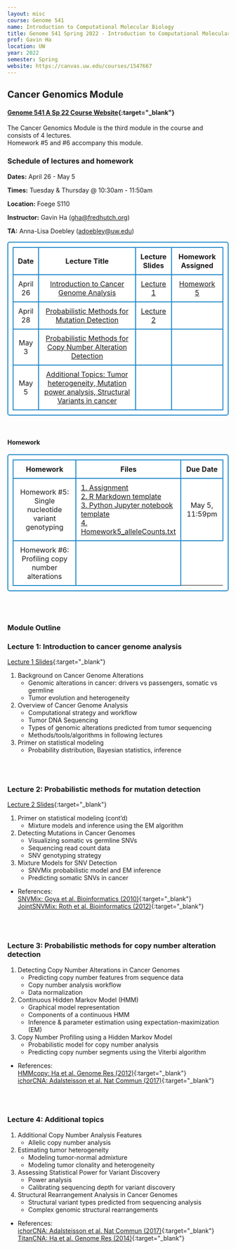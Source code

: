 ```yaml
---
layout: misc
course: Genome 541
name: Introduction to Computational Molecular Biology
title: Genome 541 Spring 2022 - Introduction to Computational Molecular Biology
prof: Gavin Ha
location: UW
year: 2022
semester: Spring
website: https://canvas.uw.edu/courses/1547667
---
```


## Cancer Genomics Module

#### [Genome 541 A Sp 22 Course Website](https://canvas.uw.edu/courses/1547667){:target="_blank"}

The Cancer Genomics Module is the third module in the course and consists of 4 lectures. <br>
Homework #5 and #6 accompany this module.


### Schedule of lectures and homework
**Dates:** April 26 - May 5

**Times:** Tuesday & Thursday @ 10:30am - 11:50am

**Location:** Foege S110

**Instructor:** Gavin Ha (gha@fredhutch.org)

**TA:** Anna-Lisa Doebley (adoebley@uw.edu)

<style>
      table, td, th { 
      padding: 10px; 
      border: 2px solid #1c87c9;
      border-radius: 5px;
      background-color: #ffffff;
      text-align: center;
      }
    </style>
<table>
	<tr>
		<th width="10%">Date</th>
		<th width="50%" style="text-align:center">Lecture Title</th>
		<th width="15" style="text-align:center">Lecture Slides</th>
		<th width="25%">Homework Assigned</th>
	</tr>
	<tr>
		<td>April 26</td>
		<td><a href="#lecture-1-introduction-to-cancer-genome-analysis">Introduction to Cancer Genome Analysis</a></td>
		<td><a href="./2022/GS541_CancerGenomics_Lecture1_classVersion.pdf" target="_blank">Lecture 1</a></td>
		<td><a href="#homework">Homework 5</a></td>
	</tr>
	<tr>
		<td>April 28</td>
		<td><a href="#lecture-2-probabilistic-methods-for-mutation-detection">Probabilistic Methods for Mutation Detection</a></td>
		<td><a href="./2022/GS541_CancerGenomics_Lecture2.pdf" target="_blank">Lecture 2</a></td>
		<td></td>
	</tr>
	<tr>
		<td>May 3</td>
		<td><a href="#lecture-3-probabilistic-methods-for-copy-number-alteration-detection">Probabilistic Methods for Copy Number Alteration Detection</a></td>
		<td><!-- a href="./2022/GS541_CancerGenomics_Lecture3.pdf" target="_blank">Lecture 3</a --></td>
		<td><!-- a href="#homework">Homework 6</a --></td>
	</tr>
	<tr>
		<td>May 5</td>
		<td><a href="#lecture-4-additional-topics">Additional Topics: Tumor heterogeneity, Mutation power analysis, Structural Variants in cancer</a></td>
		<td><!-- a href="./2022/GS541_CancerGenomics_Lecture4.pdf" target="_blank">Lecture 4</a --></td>
		<td></td>
	</tr>
</table>

<br>

#### Homework
<table>
	<tr>
		<th width="30%">Homework</th>
		<th width="50%">Files</th>
		<th width="20%">Due Date</th>
	</tr>
	<tr>
		<td>Homework #5:<br>Single nucleotide variant genotyping</td>
		<td style="text-align:left"><a href="./2022/Homework5/Homework5_SNVGenotyping_Assignment.pdf" target="_blank">1. Assignment</a><br>
			<a href="./2022/Homework5/Homework5_SNVGenotyping_R-template.Rmd" target="_blank">2. R Markdown template</a><br>
			<a href="./2022/Homework5/Homework5_SNVGenotyping_python-template.ipynb" target="_blank">3. Python Jupyter notebook template</a><br>
			<a href="./2022/Homework5/Homework5_alleleCounts.txt" target="_blank">4. Homework5_alleleCounts.txt</a></td>
		<td>May 5, 11:59pm</td>
	</tr>
	<tr>
		<td>Homework #6:<br>Profiling copy number alterations</td>
		<td style="text-align:left">
			<!-- <a href="./2022/Homework6/Homework6_HMM_CNA_Assignment.pdf" target="_blank">1. Assignment</a><br>
			<a href="./2022/Homework6/Homework6_HMM_CNA_R-template.Rmd" target="_blank">2. R Markdown template</a><br>
			<a href="./2022/Homework6/Homework6_HMM_CNA_python-template.ipynb" target="_blank">3. Python Jupyter notebook template</a><br>
			<a href="./2022/Homework6/Homework6_log2ratios_chr1.txt" target="_blank">4. Homework6_log2ratios_chr1.txt</a> -->
		</td>
		<!-- <td>May 12, 11:59pm</td> -->
	</tr>
</table>

<br><br>

### Module Outline

### Lecture 1: Introduction to cancer genome analysis
[Lecture 1 Slides](./2022/GS541_CancerGenomics_Lecture1_classVersion.pdf){:target="_blank"}

1. Background on Cancer Genome Alterations
	- Genomic alterations in cancer: drivers vs passengers, somatic vs germline
	- Tumor evolution and heterogeneity
2. Overview of Cancer Genome Analysis
	- Computational strategy and workflow
	- Tumor DNA Sequencing 
	- Types of genomic alterations predicted from tumor sequencing
	- Methods/tools/algorithms in following lectures
3. Primer on statistical modeling  
	- Probability distribution, Bayesian statistics, inference


<br><br>
### Lecture 2: Probabilistic methods for mutation detection
[Lecture 2 Slides](./2022/GS541_CancerGenomics_Lecture2.pdf){:target="_blank"}

1. Primer on statistical modeling (cont’d)
	- Mixture models and inference using the EM algorithm
2. Detecting Mutations in Cancer Genomes
	- Visualizing somatic vs germline SNVs
	- Sequencing read count data
	- SNV genotyping strategy
3. Mixture Models for SNV Detection
	- SNVMix probabilistic model and EM inference
	- Predicting somatic SNVs in cancer

- References: <br>
[SNVMix: Goya et al. Bioinformatics (2010)](./2022/Papers/Goya2010_SNVMix.pdf){:target="_blank"} <br>
[JointSNVMix: Roth et al. Bioinformatics (2012)](./2022/Papers/Roth2012_JointSNVMix.pdf){:target="_blank"}

<br><br>
### Lecture 3: Probabilistic methods for copy number alteration detection
<!-- [Lecture 3 Slides](./2022/GS541_CancerGenomics_Lecture3.pdf){:target="_blank"} -->


1. Detecting Copy Number Alterations in Cancer Genomes
	- Predicting copy number features from sequence data 
	- Copy number analysis workflow
	- Data normalization 
2. Continuous Hidden Markov Model (HMM)
	- Graphical model representation
	- Components of a continuous HMM
	- Inference & parameter estimation using expectation-maximization (EM)
3. Copy Number Profiling using a Hidden Markov Model
	- Probabilistic model for copy number analysis
	- Predicting copy number segments using the Viterbi algorithm

- References: <br>
[HMMcopy: Ha et al. Genome Res (2012)](./2022/Papers/Ha2012_HMMcopy.pdf){:target="_blank"} <br>
[ichorCNA: Adalsteisson et al. Nat Commun (2017)](./2022/Papers/Adalsteinsson2017_ichorCNA.pdf){:target="_blank"}

<br><br>
### Lecture 4: Additional topics
<!-- [Lecture 4 Slides](./2022/GS541_CancerGenomics_Lecture3.pdf){:target="_blank"} -->

1. Additional Copy Number Analysis Features 
	- Allelic copy number analysis
2. Estimating tumor heterogeneity
	- Modeling tumor-normal admixture
	- Modeling tumor clonality and heterogeneity
3. Assessing Statistical Power for Variant Discovery
	- Power analysis 
	- Calibrating sequencing depth for variant discovery
4. Structural Rearrangement Analysis in Cancer Genomes 
	- Structural variant types predicted from sequencing analysis
	- Complex genomic structural rearrangements

- References: <br>
[ichorCNA: Adalsteisson et al. Nat Commun (2017)](./2022/Papers/Adalsteinsson2017_ichorCNA.pdf){:target="_blank"} <br>
[TitanCNA: Ha et al. Genome Res (2014)](./2022/Papers/Ha2014_TITAN.pdf){:target="_blank"}




